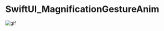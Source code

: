 # SwiftUI_MagnificationGestureAnim

![gif](https://media.giphy.com/media/yQPdFgjXbtJJxK4mZb/giphy.gif)
